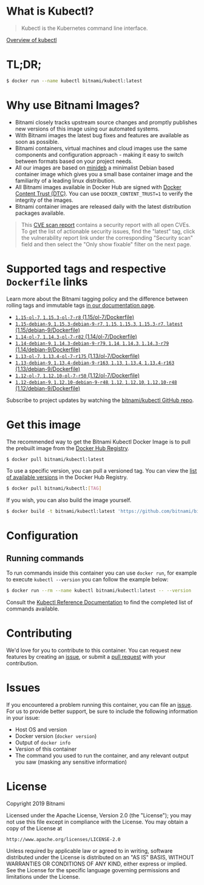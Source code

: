 
# What is Kubectl?

> Kubectl is the Kubernetes command line interface.

[Overview of kubectl](https://kubernetes.io/docs/reference/kubectl/overview/)

# TL;DR;

```bash
$ docker run --name kubectl bitnami/kubectl:latest
```

# Why use Bitnami Images?

* Bitnami closely tracks upstream source changes and promptly publishes new versions of this image using our automated systems.
* With Bitnami images the latest bug fixes and features are available as soon as possible.
* Bitnami containers, virtual machines and cloud images use the same components and configuration approach - making it easy to switch between formats based on your project needs.
* All our images are based on [minideb](https://github.com/bitnami/minideb) a minimalist Debian based container image which gives you a small base container image and the familiarity of a leading linux distribution.
* All Bitnami images available in Docker Hub are signed with [Docker Content Trust (DTC)](https://docs.docker.com/engine/security/trust/content_trust/). You can use `DOCKER_CONTENT_TRUST=1` to verify the integrity of the images.
* Bitnami container images are released daily with the latest distribution packages available.


> This [CVE scan report](https://quay.io/repository/bitnami/kubectl?tab=tags) contains a security report with all open CVEs. To get the list of actionable security issues, find the "latest" tag, click the vulnerability report link under the corresponding "Security scan" field and then select the "Only show fixable" filter on the next page.

# Supported tags and respective `Dockerfile` links

Learn more about the Bitnami tagging policy and the difference between rolling tags and immutable tags [in our documentation page](https://docs.bitnami.com/containers/how-to/understand-rolling-tags-containers/).


* [`1.15-ol-7`, `1.15.3-ol-7-r8` (1.15/ol-7/Dockerfile)](https://github.com/bitnami/bitnami-docker-kubectl/blob/1.15.3-ol-7-r8/1.15/ol-7/Dockerfile)
* [`1.15-debian-9`, `1.15.3-debian-9-r7`, `1.15`, `1.15.3`, `1.15.3-r7`, `latest` (1.15/debian-9/Dockerfile)](https://github.com/bitnami/bitnami-docker-kubectl/blob/1.15.3-debian-9-r7/1.15/debian-9/Dockerfile)
* [`1.14-ol-7`, `1.14.3-ol-7-r82` (1.14/ol-7/Dockerfile)](https://github.com/bitnami/bitnami-docker-kubectl/blob/1.14.3-ol-7-r82/1.14/ol-7/Dockerfile)
* [`1.14-debian-9`, `1.14.3-debian-9-r79`, `1.14`, `1.14.3`, `1.14.3-r79` (1.14/debian-9/Dockerfile)](https://github.com/bitnami/bitnami-docker-kubectl/blob/1.14.3-debian-9-r79/1.14/debian-9/Dockerfile)
* [`1.13-ol-7`, `1.13.4-ol-7-r175` (1.13/ol-7/Dockerfile)](https://github.com/bitnami/bitnami-docker-kubectl/blob/1.13.4-ol-7-r175/1.13/ol-7/Dockerfile)
* [`1.13-debian-9`, `1.13.4-debian-9-r163`, `1.13`, `1.13.4`, `1.13.4-r163` (1.13/debian-9/Dockerfile)](https://github.com/bitnami/bitnami-docker-kubectl/blob/1.13.4-debian-9-r163/1.13/debian-9/Dockerfile)
* [`1.12-ol-7`, `1.12.10-ol-7-r50` (1.12/ol-7/Dockerfile)](https://github.com/bitnami/bitnami-docker-kubectl/blob/1.12.10-ol-7-r50/1.12/ol-7/Dockerfile)
* [`1.12-debian-9`, `1.12.10-debian-9-r48`, `1.12`, `1.12.10`, `1.12.10-r48` (1.12/debian-9/Dockerfile)](https://github.com/bitnami/bitnami-docker-kubectl/blob/1.12.10-debian-9-r48/1.12/debian-9/Dockerfile)

Subscribe to project updates by watching the [bitnami/kubectl GitHub repo](https://github.com/bitnami/bitnami-docker-kubectl).

# Get this image

The recommended way to get the Bitnami Kubectl Docker Image is to pull the prebuilt image from the [Docker Hub Registry](https://hub.docker.com/r/bitnami/kubectl).

```bash
$ docker pull bitnami/kubectl:latest
```

To use a specific version, you can pull a versioned tag. You can view the [list of available versions](https://hub.docker.com/r/bitnami/kubectl/tags/) in the Docker Hub Registry.

```bash
$ docker pull bitnami/kubectl:[TAG]
```

If you wish, you can also build the image yourself.

```bash
$ docker build -t bitnami/kubectl:latest 'https://github.com/bitnami/bitnami-docker-kubectl.git#master:1.15/debian-9'
```

# Configuration

## Running commands

To run commands inside this container you can use `docker run`, for example to execute `kubectl --version` you can follow the example below:

```bash
$ docker run --rm --name kubectl bitnami/kubectl:latest -- --version
```

Consult the [Kubectl Reference Documentation](https://kubernetes.io/docs/reference/generated/kubectl/kubectl-commands) to find the completed list of commands available.

# Contributing

We'd love for you to contribute to this container. You can request new features by creating an [issue](https://github.com/bitnami/bitnami-docker-kubectl/issues), or submit a [pull request](https://github.com/bitnami/bitnami-docker-kubectl/pulls) with your contribution.

# Issues

If you encountered a problem running this container, you can file an [issue](https://github.com/bitnami/bitnami-docker-kubectl/issues). For us to provide better support, be sure to include the following information in your issue:

- Host OS and version
- Docker version (`docker version`)
- Output of `docker info`
- Version of this container
- The command you used to run the container, and any relevant output you saw (masking any sensitive information)

# License

Copyright 2019 Bitnami

Licensed under the Apache License, Version 2.0 (the "License");
you may not use this file except in compliance with the License.
You may obtain a copy of the License at

    http://www.apache.org/licenses/LICENSE-2.0

Unless required by applicable law or agreed to in writing, software
distributed under the License is distributed on an "AS IS" BASIS,
WITHOUT WARRANTIES OR CONDITIONS OF ANY KIND, either express or implied.
See the License for the specific language governing permissions and
limitations under the License.
